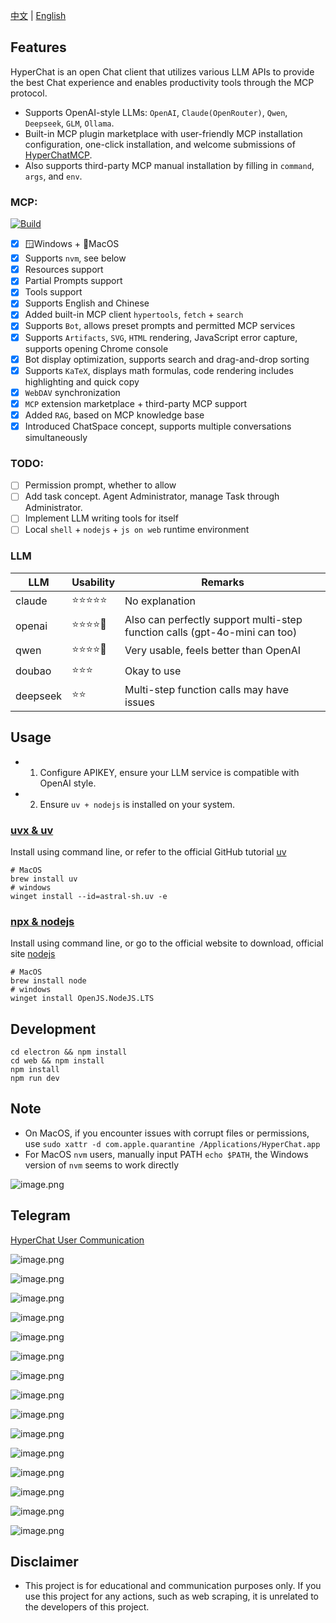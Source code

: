 [中文](README.zh.md) | [English](README.md)


## Features

HyperChat is an open Chat client that utilizes various LLM APIs to provide the best Chat experience and enables productivity tools through the MCP protocol.

* Supports OpenAI-style LLMs: `OpenAI`, `Claude(OpenRouter)`, `Qwen`, `Deepseek`, `GLM`, `Ollama`.
* Built-in MCP plugin marketplace with user-friendly MCP installation configuration, one-click installation, and welcome submissions of [HyperChatMCP](https://github.com/BigSweetPotatoStudio/HyperChatMCP).
* Also supports third-party MCP manual installation by filling in `command`, `args`, and `env`.

### MCP:

[![Build](https://github.com/BigSweetPotatoStudio/HyperChat/actions/workflows/build.yml/badge.svg)](https://github.com/BigSweetPotatoStudio/HyperChat/actions/workflows/build.yml)

- [x] 🪟Windows + 🍏MacOS
- [x] Supports `nvm`, see below
- [x] Resources support
- [x] Partial Prompts support
- [x] Tools support
- [x] Supports English and Chinese
- [x] Added built-in MCP client `hypertools`, `fetch` + `search`
- [x] Supports `Bot`, allows preset prompts and permitted MCP services
- [x] Supports `Artifacts`, `SVG`, `HTML` rendering, JavaScript error capture, supports opening Chrome console
- [x] Bot display optimization, supports search and drag-and-drop sorting
- [x] Supports `KaTeX`, displays math formulas, code rendering includes highlighting and quick copy
- [x] `WebDAV` synchronization
- [x] `MCP` extension marketplace + third-party MCP support
- [x] Added `RAG`, based on MCP knowledge base
- [x] Introduced ChatSpace concept, supports multiple conversations simultaneously

### TODO:

- [ ] Permission prompt, whether to allow
- [ ] Add task concept. Agent Administrator, manage Task through Administrator.
- [ ] Implement LLM writing tools for itself
- [ ] Local `shell` + `nodejs` + `js on web` runtime environment

### LLM

| LLM      | Usability   | Remarks                         |
| -------- | ------ | -------------------------- |
| claude   | ⭐⭐⭐⭐⭐  | No explanation               |
| openai   | ⭐⭐⭐⭐🌙 | Also can perfectly support multi-step function calls (gpt-4o-mini can too) |
| qwen     | ⭐⭐⭐⭐🌙 | Very usable, feels better than OpenAI |
| doubao   | ⭐⭐⭐    | Okay to use                   |
| deepseek | ⭐⭐      | Multi-step function calls may have issues |

## Usage

* 1. Configure APIKEY, ensure your LLM service is compatible with OpenAI style.
* 2. Ensure `uv + nodejs` is installed on your system.

### [uvx & uv](https://github.com/astral-sh/uv)

Install using command line, or refer to the official GitHub tutorial [uv](https://github.com/astral-sh/uv)

```
# MacOS
brew install uv
# windows
winget install --id=astral-sh.uv -e
```

### [npx & nodejs](https://nodejs.org/en)

Install using command line, or go to the official website to download, official site [nodejs](https://nodejs.org/en)

```
# MacOS
brew install node
# windows
winget install OpenJS.NodeJS.LTS
```

## Development

```
cd electron && npm install
cd web && npm install
npm install
npm run dev
```

## Note

* On MacOS, if you encounter issues with corrupt files or permissions, use `sudo xattr -d com.apple.quarantine /Applications/HyperChat.app`
* For MacOS `nvm` users, manually input PATH `echo $PATH`, the Windows version of `nvm` seems to work directly

![image.png](./images/image47.png)

## Telegram

[HyperChat User Communication](https://t.me/dadigua001)

![image.png](./images/image51.png)

![image.png](./images/image13.png)

![image.png](./images/image43.png)

![image.png](./images/image45.png)

![image.png](./images/image44.png)

![image.png](./images/image46.png)

![image.png](./images/image22.png)

![image.png](./images/image21.png)

![image.png](./images/image35.png)

![image.png](./images/image36.png)

![image.png](./images/image42.png)

![image.png](./images/image33.png)

![image.png](./images/image34.png)

![image.png](./images/image48.png)

![image.png](./images/image50.png)

## Disclaimer

* This project is for educational and communication purposes only. If you use this project for any actions, such as web scraping, it is unrelated to the developers of this project.